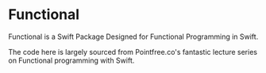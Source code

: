 # Functional

Functional is a Swift Package Designed for Functional Programming in Swift.

The code here is largely sourced from Pointfree.co's fantastic lecture series on Functional programming with Swift.

